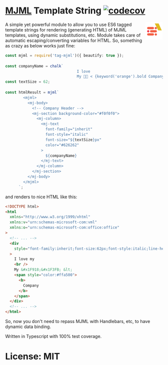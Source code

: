 # [MJML](https://mjml.io/) Template String [![codecov](https://codecov.io/gh/tinovyatkin/tag-mjml/branch/master/graph/badge.svg)](https://codecov.io/gh/tinovyatkin/tag-mjml)

<img src="https://raw.githubusercontent.com/tinovyatkin/tag-mjml/master/.github/logo/preview_icon_light.svg?sanitize=false" alt="MJML Tag" align="right">

A simple yet powerful module to allow you to use ES6 tagged template strings for rendering (generating HTML) of MJML templates, using dynamic substitutions, etc.
Module takes care of automatic escaping/converting variables for HTML.
So, something as crazy as below works just fine:

```ts
const mjml = require('tag-mjml')({ beautify: true });

const companyName = chalk`
                                I love
                                My 🤘🏻 < {keyword('orange').bold Company}`;
const textSize = 62;

const htmlResult = mjml`
        <mjml>
          <mj-body>
            <!-- Company Header -->
            <mj-section background-color="#f0f0f0">
              <mj-column>
                <mj-text
                  font-family="inherit"
                  font-style="italic"
                  font-size="${textSize}px"
                  color="#626262"
                >
                  ${companyName}
                </mj-text>
              </mj-column>
            </mj-section>
          </mj-body>
        </mjml>
      `;
```

and renders to nice HTML like this:

```html
<!DOCTYPE html>
<html
  xmlns="http://www.w3.org/1999/xhtml"
  xmlns:v="urn:schemas-microsoft-com:vml"
  xmlns:o="urn:schemas-microsoft-com:office:office"
>
  <!-- ... -->
  <div
    style="font-family:inherit;font-size:62px;font-style:italic;line-height:1;text-align:left;color:#626262;"
  >
    I love my
    <br />
    My &#x1F918;&#x1F3FB; &lt;
    <span style="color:#ffa500">
      <b>
        Company
      </b>
    </span>
  </div>
  <!-- ... -->
</html>
```

So, now you don't need to repass MJML with Handlebars, etc, to have dynamic data binding.

Written in Typescript with 100% test coverage.

# License: MIT
